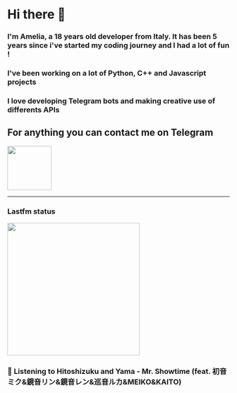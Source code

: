 # Hi there 👋
### I'm Amelia, a 18 years old developer from Italy. It has been 5 years since i've started my coding journey and I had a lot of fun !
### I've been working on a lot of Python, C++ and Javascript projects
### I love developing Telegram bots and making creative use of differents APIs


## For anything you can contact me on Telegram 
[<img src="https://upload.wikimedia.org/wikipedia/commons/thumb/8/83/Telegram_2019_Logo.svg/800px-Telegram_2019_Logo.svg.png" height=100px>](https://t.me/lmpostor_syndrome)

<!-- lastfm status starts -->
<div>
    		      <hr>
    		      <h3>Lastfm status</h3>
	              <img width="300" height="300" src="https://lastfm.freetls.fastly.net/i/u/300x300/7a14706621aa9c064e02bd779d06818a.jpg" >
		              <h3> 🎵 Listening to Hitoshizuku and Yama - Mr. Showtime (feat. 初音ミク&鏡音リン&鏡音レン&巡音ルカ&MEIKO&KAITO)</h3>
    </div> 
<!-- lastfm status ends -->
